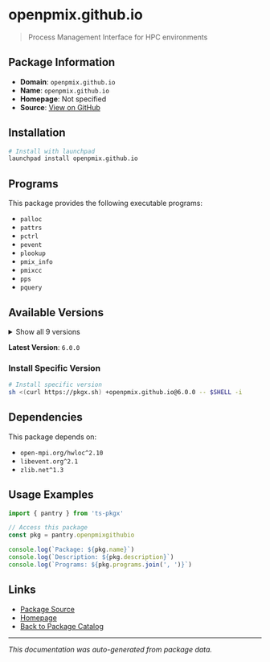 # openpmix.github.io

> Process Management Interface for HPC environments

## Package Information

- **Domain**: `openpmix.github.io`
- **Name**: `openpmix.github.io`
- **Homepage**: Not specified
- **Source**: [View on GitHub](https://github.com/pkgxdev/pantry/tree/main/projects/openpmix.github.io/package.yml)

## Installation

```bash
# Install with launchpad
launchpad install openpmix.github.io
```

## Programs

This package provides the following executable programs:

- `palloc`
- `pattrs`
- `pctrl`
- `pevent`
- `plookup`
- `pmix_info`
- `pmixcc`
- `pps`
- `pquery`

## Available Versions

<details>
<summary>Show all 9 versions</summary>

- `6.0.0`, `5.0.8`, `5.0.7`, `5.0.6`, `5.0.5`
- `5.0.4`, `5.0.3`, `5.0.2`, `5.0.1`

</details>

**Latest Version**: `6.0.0`

### Install Specific Version

```bash
# Install specific version
sh <(curl https://pkgx.sh) +openpmix.github.io@6.0.0 -- $SHELL -i
```

## Dependencies

This package depends on:

- `open-mpi.org/hwloc^2.10`
- `libevent.org^2.1`
- `zlib.net^1.3`

## Usage Examples

```typescript
import { pantry } from 'ts-pkgx'

// Access this package
const pkg = pantry.openpmixgithubio

console.log(`Package: ${pkg.name}`)
console.log(`Description: ${pkg.description}`)
console.log(`Programs: ${pkg.programs.join(', ')}`)
```

## Links

- [Package Source](https://github.com/pkgxdev/pantry/tree/main/projects/openpmix.github.io/package.yml)
- [Homepage](#)
- [Back to Package Catalog](../package-catalog.md)

---

*This documentation was auto-generated from package data.*
